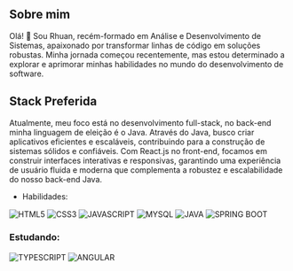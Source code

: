 ## Sobre mim
Olá! 👋 Sou Rhuan, recém-formado em Análise e Desenvolvimento de Sistemas, apaixonado por transformar linhas de código em soluções robustas. Minha jornada começou recentemente, mas estou determinado a explorar e aprimorar minhas habilidades no mundo do desenvolvimento de software.

## Stack Preferida
Atualmente, meu foco está no desenvolvimento full-stack, no back-end minha linguagem de eleição é o Java. Através do Java, busco criar aplicativos eficientes e escaláveis, contribuindo para a construção de sistemas sólidos e confiáveis. Com React.js no front-end, focamos em construir interfaces interativas e responsivas, garantindo uma experiência de usuário fluida e moderna que complementa a robustez e escalabilidade do nosso back-end Java.

- Habilidades:

<div>
  <img align="center" src="https://img.shields.io/badge/HTML5-E34F26?style=for-the-badge&logo=html5&logoColor=white" alt="HTML5">
  <img align="center" src="https://img.shields.io/badge/CSS3-1572B6?style=for-the-badge&logo=css3&logoColor=white" alt="CSS3">
  <img align="center" src="https://img.shields.io/badge/JavaScript-F7DF1E?style=for-the-badge&logo=javascript&logoColor=black" alt="JAVASCRIPT">
  <img align="center" src="https://img.shields.io/badge/MySQL-00000F?style=for-the-badge&logo=mysql&logoColor=white" alt="MYSQL">
  <img align="center" src="https://img.shields.io/badge/Java-ED8B00?style=for-the-badge&logo=java&logoColor=white" alt="JAVA">
  <img align="center" src="https://img.shields.io/badge/Spring_Boot-F2F4F9?style=for-the-badge&logo=spring-boot" alt="SPRING BOOT">
</div>


### Estudando:
  <div>
    <img align="center" src="https://img.shields.io/badge/TypeScript-007ACC?style=for-the-badge&logo=typescript&logoColor=white" alt="TYPESCRIPT">
    <img align='center' src='https://img.shields.io/badge/Angular-DD0031?style=for-the-badge&logo=angular&logoColor=white' alt='ANGULAR'>
  </div>
